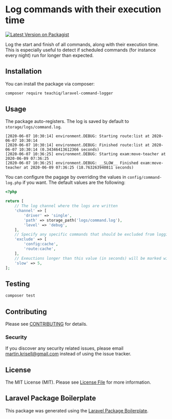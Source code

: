 # Log commands with their execution time

[![Latest Version on Packagist](https://img.shields.io/packagist/v/teachiq/laravel-command-logger.svg?style=flat-square)](https://packagist.org/packages/teachiq/laravel-command-logger)

Log the start and finish of all commands, along with their execution time. This is especially useful to detect if scheduled commands (for instance every night) run for longer than expected.

## Installation

You can install the package via composer:

```bash
composer require teachiq/laravel-command-logger
```

## Usage

The package auto-registers. The log is saved by default to `storage/logs/command.log`.

```log
[2020-06-07 10:30:14] environment.DEBUG: Starting route:list at 2020-06-07 10:30:14  
[2020-06-07 10:30:14] environment.DEBUG: Finished route:list at 2020-06-07 10:30:14 (0.34346413612366 seconds)  
[2020-06-07 10:36:25] environment.DEBUG: Starting exam:move-teacher at 2020-06-09 07:36:25  
[2020-06-07 10:36:25] environment.DEBUG: __SLOW__ Finished exam:move-teacher at 2020-06-09 07:36:25 (18.763263940811 seconds)  
```

You can configure the pagage by overriding the values in `config/command-log.php` if you want. The default values are the following:

```php
<?php

return [
    // The log channel where the logs are written
    'channel' => [
        'driver' => 'single',
        'path' => storage_path('logs/command.log'),
        'level' => 'debug',
    ],
    // Specify any specific commands that should be excluded from logging
    'exclude' => [
        'config:cache',
        'route:cache',
    ],
    // Exeuctions longer than this value (in seconds) will be marked with __SLOW__ in the log
    'slow' => 5,
];
```

## Testing

``` bash
composer test
```

## Contributing

Please see [CONTRIBUTING](CONTRIBUTING.md) for details.

### Security

If you discover any security related issues, please email martin.krisell@gmail.com instead of using the issue tracker.

## License

The MIT License (MIT). Please see [License File](LICENSE.md) for more information.

## Laravel Package Boilerplate

This package was generated using the [Laravel Package Boilerplate](https://laravelpackageboilerplate.com).

